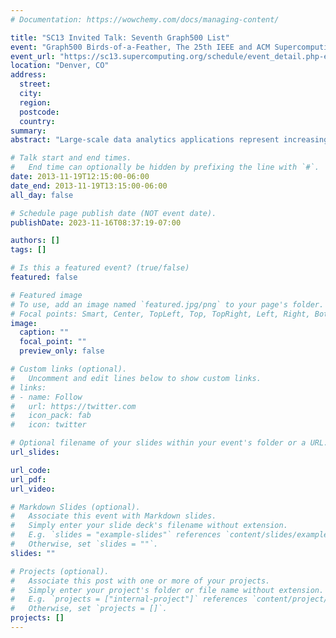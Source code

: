 ```yaml
---
# Documentation: https://wowchemy.com/docs/managing-content/

title: "SC13 Invited Talk: Seventh Graph500 List"
event: "Graph500 Birds-of-a-Feather, The 25th IEEE and ACM Supercomputing Conference (SC13)"
event_url: "https://sc13.supercomputing.org/schedule/event_detail.php-evid=bof137.html"
location: "Denver, CO"
address:
  street:
  city:
  region:
  postcode:
  country:
summary:
abstract: "Large-scale data analytics applications represent increasingly important workloads but most of today's supercomputers are ill suited to them. Backed by a steering committee of over 30 international HPC experts from academia, industry, and national laboratories, Graph500 works to establish large-scale benchmarks that are representative of these workloads. This BOF will unveil the seventh Graph500 list, and an improved second benchmark. We will further explore the new energy metrics for the Green Graph500, and unveil the second Green Graph500 list."

# Talk start and end times.
#   End time can optionally be hidden by prefixing the line with `#`.
date: 2013-11-19T12:15:00-06:00
date_end: 2013-11-19T13:15:00-06:00
all_day: false

# Schedule page publish date (NOT event date).
publishDate: 2023-11-16T08:37:19-07:00

authors: []
tags: []

# Is this a featured event? (true/false)
featured: false

# Featured image
# To use, add an image named `featured.jpg/png` to your page's folder. 
# Focal points: Smart, Center, TopLeft, Top, TopRight, Left, Right, BottomLeft, Bottom, BottomRight.
image:
  caption: ""
  focal_point: ""
  preview_only: false

# Custom links (optional).
#   Uncomment and edit lines below to show custom links.
# links:
# - name: Follow
#   url: https://twitter.com
#   icon_pack: fab
#   icon: twitter

# Optional filename of your slides within your event's folder or a URL.
url_slides:

url_code:
url_pdf:
url_video:

# Markdown Slides (optional).
#   Associate this event with Markdown slides.
#   Simply enter your slide deck's filename without extension.
#   E.g. `slides = "example-slides"` references `content/slides/example-slides.md`.
#   Otherwise, set `slides = ""`.
slides: ""

# Projects (optional).
#   Associate this post with one or more of your projects.
#   Simply enter your project's folder or file name without extension.
#   E.g. `projects = ["internal-project"]` references `content/project/deep-learning/index.md`.
#   Otherwise, set `projects = []`.
projects: []
---
```

